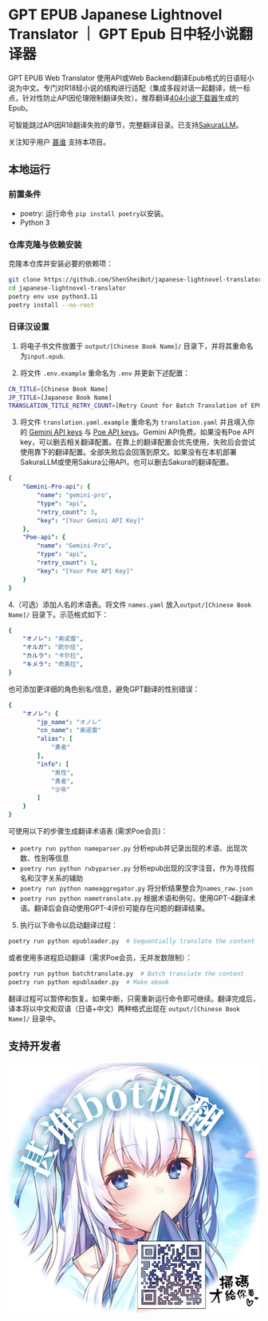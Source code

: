 # GPT EPUB Japanese Lightnovel Translator ｜ GPT Epub 日中轻小说翻译器


GPT EPUB Web Translator 使用API或Web Backend翻译Epub格式的日语轻小说为中文。专门对R18轻小说的结构进行适配（集成多段对话一起翻译，统一标点，针对性防止API因伦理限制翻译失败）。推荐翻译[404小说下载器](https://github.com/404-novel-project/novel-downloader)生成的Epub。

可智能跳过API因R18翻译失败的章节，完整翻译目录。已支持[SakuraLLM](https://github.com/SakuraLLM/Sakura-13B-Galgame/)。

关注知乎用户 [甚谁](https://www.zhihu.com/people/sakuraayane_justice) 支持本项目。

## 本地运行

### 前置条件
- poetry: 运行命令 `pip install poetry`以安装。
- Python 3

### 仓库克隆与依赖安装

克隆本仓库并安装必要的依赖项：

```bash
git clone https://github.com/ShenSheiBot/japanese-lightnovel-translator.git
cd japanese-lightnovel-translator
poetry env use python3.11
poetry install --no-root
```

### 日译汉设置

1. 将电子书文件放置于 `output/[Chinese Book Name]/` 目录下，并将其重命名为`input.epub`.

2. 将文件 `.env.example` 重命名为 `.env` 并更新下述配置：

```bash
CN_TITLE=[Chinese Book Name]
JP_TITLE=[Japanese Book Name]
TRANSLATION_TITLE_RETRY_COUNT=[Retry Count for Batch Translation of EPUB Titles]
```

3. 将文件 `translation.yaml.example` 重命名为 `translation.yaml` 并且填入你的 [Gemini API keys](https://aistudio.google.com/app/u/0/apikey?pli=1) 与 [Poe API keys](https://poe.com/api_key)。Gemini API免费。如果没有Poe API key，可以删去相关翻译配置。在靠上的翻译配置会优先使用，失败后会尝试使用靠下的翻译配置。全部失败后会回落到原文。如果没有在本机部署SakuraLLM或使用Sakura公用API，也可以删去Sakura的翻译配置。

```yaml
{
    "Gemini-Pro-api": {
        "name": "gemini-pro",
        "type": "api",
        "retry_count": 3,
        "key": "[Your Gemini API Key]"
    },
    "Poe-api": {
        "name": "Gemini-Pro",
        "type": "api",
        "retry_count": 1,
        "key": "[Your Poe API Key]"
    }
}
```

4.（可选）添加人名的术语表。将文件 `names.yaml` 放入`output/[Chinese Book Name]/` 目录下。示范格式如下：
```yaml
{
    "オノレ": "奥诺雷",
    "オルガ": "欧尔佳",
    "カルラ": "卡尔拉",
    "キメラ": "奇美拉",
}
```
也可添加更详细的角色别名/信息，避免GPT翻译的性别错误：
```yaml
{
    "オノレ": {
        "jp_name": "オノレ"
        "cn_name": "奥诺雷"
        "alias": [
            "勇者"
        ],
        "info": [
            "男性",
            "勇者",
            "少年"
        ]
    }
}
```

可使用以下的步骤生成翻译术语表 (需求Poe会员)：

- `poetry run python nameparser.py` 分析epub并记录出现的术语、出现次数、性别等信息
- `poetry run python rubyparser.py` 分析epub出现的汉字注音，作为寻找假名和汉字关系的辅助
- `poetry run python nameaggregator.py` 将分析结果整合为`names_raw.json`
- `poetry run python nametranslate.py` 根据术语和例句，使用GPT-4翻译术语。翻译后会自动使用GPT-4评价可能存在问题的翻译结果。

5. 执行以下命令以启动翻译过程：

```bash
poetry run python epubloader.py  # Sequentially translate the content
```

或者使用多进程启动翻译（需求Poe会员，无并发数限制）：

```bash
poetry run python batchtranslate.py  # Batch translate the content
poetry run python epubloader.py  # Make ebook
```

翻译过程可以暂停和恢复。如果中断，只需重新运行命令即可继续。翻译完成后，译本将以中文和双语（日语+中文）两种格式出现在  `output/[Chinese Book Name]/` 目录中。

## 支持开发者

![](ad.jpg)